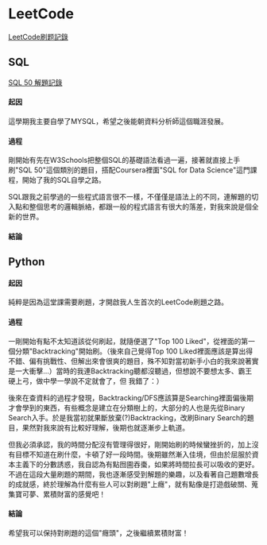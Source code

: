 # LeetCode
[LeetCode刷题記錄](https://leetcode.com/u/MiaSuen/)

## SQL
[SQL 50 解題記錄](https://docs.google.com/spreadsheets/d/15qqGvfGRx7ht5HNYY4N-raoG-Ey8ttBaQsK410TrrNc/edit?usp=sharing)
#### 起因
這學期我主要自學了MYSQL，希望之後能朝資料分析師這個職涯發展。

#### 過程
剛開始有先在W3Schools把整個SQL的基礎語法看過一遍，接著就直接上手刷"SQL 50"這個類別的題目，搭配Coursera裡面"SQL for Data Science"這門課程，開始了我的SQL自學之路。

SQL跟我之前學過的一些程式語言很不一樣，不僅僅是語法上的不同，連解題的切入點和整個思考的邏輯脈絡，都跟一般的程式語言有很大的落差，對我來說是個全新的世界。
#### 結論


## Python
#### 起因
純粹是因為這堂課需要刷題，才開啟我人生首次的LeetCode刷題之路。

#### 過程
一剛開始有點不太知道該從何刷起，就隨便選了"Top 100 Liked"，從裡面的第一個分類"Backtracking"開始刷。（後來自己覺得Top 100 Liked裡面應該是算出得不錯、偏有挑戰性、但解出來會很爽的題目，殊不知對當初新手小白的我來說著實是一大衝擊...）當時的我連Backtracking聽都沒聽過，但想說不要想太多、霸王硬上弓，做中學一學說不定就會了，但 我錯了：）

後來在查資料的過程才發現，Backtracking/DFS應該算是Searching裡面偏後期才會學到的東西，有些概念是建立在分類樹上的，大部分的人也是先從Binary Search入手。於是我當初就果斷放棄(?)Backtracking，改刷Binary Search的題目，果然對我來說有比較好理解，後期也就逐漸步上軌道。

但我必須承認，我的時間分配沒有管理得很好，剛開始刷的時候蠻挫折的，加上沒有目標不知道在刷什麼，卡頓了好一段時間。後期雖然漸入佳境，但由於屈服於資本主義下的分數誘惑，我自認為有點囫圇吞棗，如果將時間拉長可以吸收的更好。不過在這段大量刷題的期間，我也逐漸感受到解題的樂趣，以及看著自己題數增長的成就感，終於理解為什麼有些人可以對刷題"上癮"，就有點像是打遊戲破關、蒐集寶可夢、累積財富的感覺吧！

#### 結論
希望我可以保持對刷題的這個"癮頭"，之後繼續累積財富！
